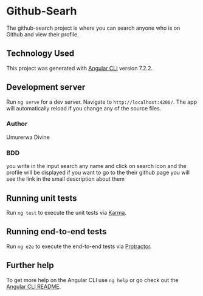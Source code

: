 # Github-Searh

The github-search project is where you can search anyone who is on Github and view their profile.

## Technology Used

This project was generated with [Angular CLI](https://github.com/angular/angular-cli) version 7.2.2.

## Development server

Run `ng serve` for a dev server. Navigate to `http://localhost:4200/`. The app will automatically reload if you change any of the source files.


### Author 

Umurerwa Divine

### BDD
you write in the input search any name and click on search icon and the profile will be displayed
if you want to go to the their github page you will see the link in the small description about them 

## Running unit tests

Run `ng test` to execute the unit tests via [Karma](https://karma-runner.github.io).

## Running end-to-end tests

Run `ng e2e` to execute the end-to-end tests via [Protractor](http://www.protractortest.org/).

## Further help

To get more help on the Angular CLI use `ng help` or go check out the [Angular CLI README](https://github.com/angular/angular-cli/blob/master/README.md).
